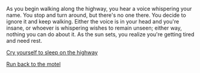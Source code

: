 As you begin walking along the highway, you hear a voice whispering your name. You stop and turn around, but there's no one there.
You decide to ignore it and keep walking. Either the voice is in your head and you're insane, or whoever is whispering wishes to remain unseen;
either way, nothing you can do about it.
As the sun sets, you realize you're getting tired and need rest.

[Cry yourself to sleep on the highway](Sleep/Sleep.md)

[Run back to the motel](../../explore-room/room.md)